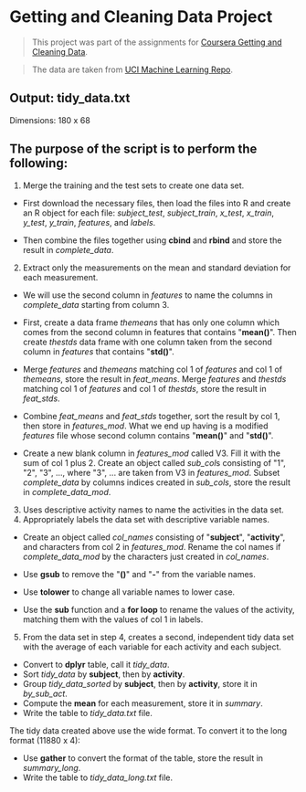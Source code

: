 # Getting and Cleaning Data Project
>This project was part of the assignments for [Coursera Getting and Cleaning Data](https://www.coursera.org/course/getdata).

>The data are taken from [UCI Machine Learning Repo](http://archive.ics.uci.edu/ml/datasets/Human+Activity+Recognition+Using+Smartphones).

## Output: tidy_data.txt
Dimensions: 180 x 68

## The purpose of the script is to perform the following:
 
1. Merge the training and the test sets to create one data set.

  - First download the necessary files, then load the files into R and create an R object for each file:
*subject\_test*, *subject\_train*, *x\_test*, *x\_train*, *y\_test*, *y\_train*, *features*, and *labels*.

  - Then combine the files together using **cbind** and **rbind** and store the result in *complete\_data*.

2. Extract only the measurements on the mean and standard deviation for each measurement.

  - We will use the second column in *features* to name the columns in *complete\_data* starting from column 3.

  - First, create a data frame *themeans* that has only one column which comes from the second column in features that contains "**mean()**". Then create *thestds* data
frame with one column taken from the second column in *features* that contains "**std()**".

  - Merge *features* and *themeans* matching col 1 of *features* and col 1 of *themeans*, store the result in *feat\_means*. Merge *features* and *thestds* matching col 1 of *features* and col 1 of *thestds*, store the result in *feat\_stds*.

  - Combine *feat\_means* and *feat\_stds* together, sort the result by col 1, then store in *features\_mod*. What we end up having is a modified *features* file whose second
column contains "**mean()**" and "**std()**".

  - Create a new blank column in *features\_mod* called V3. Fill it with the sum of col 1 plus 2. Create an object called *sub\_col*s consisting of "1", "2", "3", ..., where "3", ... are taken from V3 in *features\_mod*. Subset *complete\_data*
by columns indices created in *sub\_cols*, store the result in *complete\_data\_mod*.

3. Uses descriptive activity names to name the activities in the data set.
4. Appropriately labels the data set with descriptive variable names. 

  - Create an object called *col\_names* consisting of "**subject**", "**activity**", and characters from col 2 in *features\_mod*. Rename the col names if *complete\_data\_mod* by the characters just created in *col\_names*. 
  
  - Use **gsub** to remove the "**()**" and "**-**" from the variable names. 
  
  - Use **tolower** to change all variable names to lower case. 

  - Use the **sub** function and a **for loop** to rename the values of the activity, matching them with the values of col 1 in labels.

5. From the data set in step 4, creates a second, independent tidy data set with the average of each variable for each activity and each subject.

  - Convert to **dplyr** table, call it *tidy\_data*. 
  - Sort *tidy\_data* by **subject**, then by **activity**.  
  - Group *tidy\_data\_sorted* by **subject**, then by **activity**, store it in *by\_sub\_act*. 
  - Compute the **mean** for each measurement, store it in *summary*.
  - Write the table to *tidy\_data.txt* file.
  
The tidy data created above use the wide format. To convert it to the long format (11880 x 4):

  - Use **gather** to convert the format of the table, store the result in *summary\_long*.
  - Write the table to *tidy\_data\_long.txt* file.